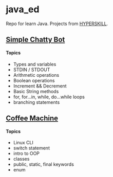 # java_ed

Repo for learn Java. Projects from [HYPERSKILL](https://hyperskill.org).

## [Simple Chatty Bot](https://hyperskill.org/projects/31?goal=7 "Simple Chatty Bot")

#### Topics

+ Types and variables
+ STDIN / STDOUT
+ Arithmetic operations
+ Boolean operations
+ Increment && Decrement
+ Basic String methods
+ for, for...in, while, do...while loops
+ branching statements

## [Coffee Machine](https://hyperskill.org/projects/33?goal=7 "Coffee Machine")

#### Topics

+ Linux CLI
+ switch statement
+ intro to OOP
+ classes
+ public, static, final keywords
+ enum
